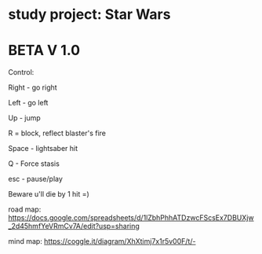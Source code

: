 # study project: Star Wars 
# BETA V 1.0

Control:

Right - go right

Left - go left

Up - jump

R = block, reflect blaster's fire

Space - lightsaber hit

Q - Force stasis

esc - pause/play

Beware u'll die by 1 hit =)

road map: https://docs.google.com/spreadsheets/d/1lZbhPhhATDzwcFScsEx7DBUXjw_2d45hmfYeVRmCv7A/edit?usp=sharing

mind map: https://coggle.it/diagram/XhXtimj7x1r5v00F/t/-

